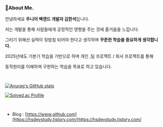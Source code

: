 ### 👋About Me. 

안녕하세요 **주니어 벡엔드 개발자 김한석**입니다. 

저는 개발을 통해 사람들에게 긍정적인 영향을 주는 것에 즐거움을 느낍니다.

그러기 위해선 실력이 뒷밤침 되어야 한다고 생각하며 **꾸준한 학습을 중요하게 생각합니다.**

2025년에도 기본기 학습을 기반으로 하며 개인 ,팀 프로젝트 / 회사 프로젝트를 통해

동작원리를 이해하며 구현하는 학습을 목표로 하고 있습니다.  

<br>

<!--
-->
[![Anurag's GitHub stats](https://github-readme-stats.vercel.app/api?username=gkstjr)](https://github.com/anuraghazra/github-readme-stats)

[![Solved.ac Profile](http://mazassumnida.wtf/api/v2/generate_badge?boj=gkstjr8541)](https://solved.ac/gkstjr8541/)

<br>

* Blog : [https://www.github.com](https://hsdevstudy.tistory.com/)https://hsdevstudy.tistory.com/
<!--* Portfolio : [Portfolio.pdf](https://github.com/user-attachments/files/15506851/-.pdf)-->
